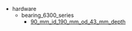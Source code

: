 * hardware
  * bearing_6300_series
    * [90_mm_id_190_mm_od_43_mm_depth](hardware/bearing_6300_series/90_mm_id_190_mm_od_43_mm_depth)

